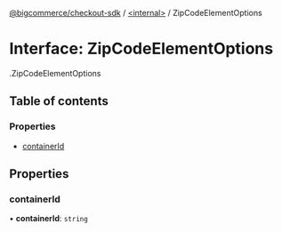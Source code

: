 [@bigcommerce/checkout-sdk](../README.md) / [<internal\>](../modules/internal_.md) / ZipCodeElementOptions

# Interface: ZipCodeElementOptions

[<internal>](../modules/internal_.md).ZipCodeElementOptions

## Table of contents

### Properties

- [containerId](internal_.ZipCodeElementOptions.md#containerid)

## Properties

### containerId

• **containerId**: `string`
